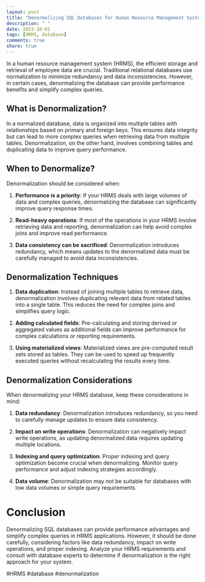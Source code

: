 ```yaml
---
layout: post
title: "Denormalizing SQL Databases for Human Resource Management Systems"
description: " "
date: 2023-10-01
tags: [HRMS, database]
comments: true
share: true
---
```


In a human resource management system (HRMS), the efficient storage and retrieval of employee data are crucial. Traditional relational databases use normalization to minimize redundancy and data inconsistencies. However, in certain cases, denormalizing the database can provide performance benefits and simplify complex queries.

## What is Denormalization?

In a normalized database, data is organized into multiple tables with relationships based on primary and foreign keys. This ensures data integrity but can lead to more complex queries when retrieving data from multiple tables. Denormalization, on the other hand, involves combining tables and duplicating data to improve query performance.

## When to Denormalize?

Denormalization should be considered when:

1. **Performance is a priority**: If your HRMS deals with large volumes of data and complex queries, denormalizing the database can significantly improve query response times.

2. **Read-heavy operations**: If most of the operations in your HRMS involve retrieving data and reporting, denormalization can help avoid complex joins and improve read performance.

3. **Data consistency can be sacrificed**: Denormalization introduces redundancy, which means updates to the denormalized data must be carefully managed to avoid data inconsistencies.

## Denormalization Techniques

1. **Data duplication**: Instead of joining multiple tables to retrieve data, denormalization involves duplicating relevant data from related tables into a single table. This reduces the need for complex joins and simplifies query logic.

2. **Adding calculated fields**: Pre-calculating and storing derived or aggregated values as additional fields can improve performance for complex calculations or reporting requirements.

3. **Using materialized views**: Materialized views are pre-computed result sets stored as tables. They can be used to speed up frequently executed queries without recalculating the results every time.

## Denormalization Considerations

When denormalizing your HRMS database, keep these considerations in mind:

1. **Data redundancy**: Denormalization introduces redundancy, so you need to carefully manage updates to ensure data consistency.

2. **Impact on write operations**: Denormalization can negatively impact write operations, as updating denormalized data requires updating multiple locations.

3. **Indexing and query optimization**: Proper indexing and query optimization become crucial when denormalizing. Monitor query performance and adjust indexing strategies accordingly.

4. **Data volume**: Denormalization may not be suitable for databases with low data volumes or simple query requirements.

# Conclusion

Denormalizing SQL databases can provide performance advantages and simplify complex queries in HRMS applications. However, it should be done carefully, considering factors like data redundancy, impact on write operations, and proper indexing. Analyze your HRMS requirements and consult with database experts to determine if denormalization is the right approach for your system.

#HRMS #database #denormalization